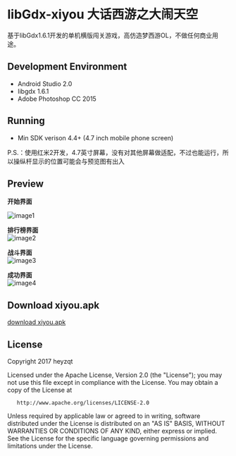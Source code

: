 # libGdx-xiyou 大话西游之大闹天空

基于libGdx1.6.1开发的单机横版闯关游戏，高仿造梦西游OL，不做任何商业用途。

## Development Environment

+ Android Studio 2.0
+ libgdx 1.6.1
+ Adobe Photoshop CC 2015

## Running

+ Min SDK verison 4.4+ (4.7 inch mobile phone screen)

P.S.：使用红米2开发，4.7英寸屏幕，没有对其他屏幕做适配，不过也能运行，所以操纵杆显示的位置可能会与预览图有出入

## Preview

**开始界面**<br/>

![image1](https://github.com/heyzqt/libGdx-xiyou/blob/master/images/img1.jpg)

**排行榜界面**<br/>
![image2](https://github.com/heyzqt/libGdx-xiyou/blob/master/images/img2.jpg)

**战斗界面**<br/>
![image3](https://github.com/heyzqt/libGdx-xiyou/blob/master/images/img3.jpg)

**成功界面**<br/>
![image4](https://github.com/heyzqt/libGdx-xiyou/blob/master/images/img4.jpg)

## Download xiyou.apk

[download xiyou.apk](https://github.com/heyzqt/libGdx-xiyou/raw/master/xiyou.apk)

## License

Copyright 2017 heyzqt

   Licensed under the Apache License, Version 2.0 (the "License");
   you may not use this file except in compliance with the License.
   You may obtain a copy of the License at

       http://www.apache.org/licenses/LICENSE-2.0

   Unless required by applicable law or agreed to in writing, software
   distributed under the License is distributed on an "AS IS" BASIS,
   WITHOUT WARRANTIES OR CONDITIONS OF ANY KIND, either express or implied.
   See the License for the specific language governing permissions and
   limitations under the License.
